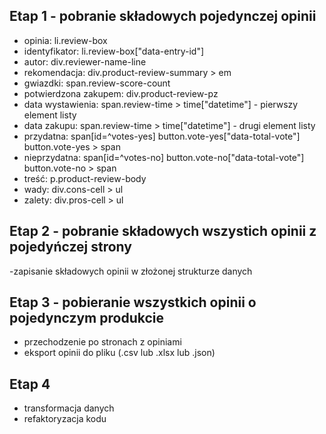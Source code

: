 ## Etap 1 - pobranie składowych pojedynczej opinii
- opinia: li.review-box
- identyfikator: li.review-box["data-entry-id"]
- autor: div.reviewer-name-line
- rekomendacja: div.product-review-summary > em
- gwiazdki: span.review-score-count
- potwierdzona zakupem: div.product-review-pz
- data wystawienia: span.review-time > time["datetime"] - pierwszy element listy
- data zakupu: span.review-time > time["datetime"] - drugi element listy
- przydatna: span[id=^votes-yes] button.vote-yes["data-total-vote"] button.vote-yes > span
- nieprzydatna: span[id=^votes-no] button.vote-no["data-total-vote"] button.vote-no > span
- treść: p.product-review-body
- wady: div.cons-cell > ul
- zalety: div.pros-cell > ul
## Etap 2 - pobranie składowych wszystich opinii z pojedyńczej strony
-zapisanie składowych opinii w złożonej strukturze danych
## Etap 3 - pobieranie wszystkich opinii o pojedynczym produkcie 
- przechodzenie po stronach z opiniami 
- eksport opinii do pliku (.csv lub .xlsx lub .json)
## Etap 4
- transformacja danych
- refaktoryzacja kodu